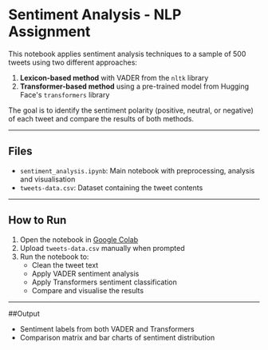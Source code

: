 # Sentiment Analysis - NLP Assignment

This notebook applies sentiment analysis techniques to a sample of 500 tweets using two different approaches:

1. **Lexicon-based method** with VADER from the `nltk` library
2. **Transformer-based method** using a pre-trained model from Hugging Face's `transformers` library

The goal is to identify the sentiment polarity (positive, neutral, or negative) of each tweet and compare the results of both methods.

---

## Files

- `sentiment_analysis.ipynb`: Main notebook with preprocessing, analysis and visualisation
- `tweets-data.csv`: Dataset containing the tweet contents

---

## How to Run

1. Open the notebook in [Google Colab](https://colab.research.google.com/)
2. Upload `tweets-data.csv` manually when prompted
3. Run the notebook to:
   - Clean the tweet text
   - Apply VADER sentiment analysis
   - Apply Transformers sentiment classification
   - Compare and visualise the results

---

##Output

- Sentiment labels from both VADER and Transformers
- Comparison matrix and bar charts of sentiment distribution

